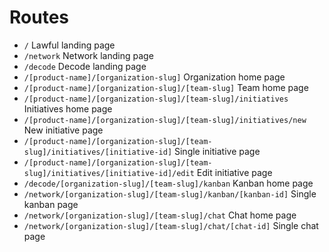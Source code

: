 # Routes

- `/` Lawful landing page
- `/network` Network landing page
- `/decode` Decode landing page
- `/[product-name]/[organization-slug]` Organization home page
- `/[product-name]/[organization-slug]/[team-slug]` Team home page
- `/[product-name]/[organization-slug]/[team-slug]/initiatives` Initiatives home page
- `/[product-name]/[organization-slug]/[team-slug]/initiatives/new` New initiative page
- `/[product-name]/[organization-slug]/[team-slug]/initiatives/[initiative-id]` Single initiative page
- `/[product-name]/[organization-slug]/[team-slug]/initiatives/[initiative-id]/edit` Edit initiative page
- `/decode/[organization-slug]/[team-slug]/kanban` Kanban home page
- `/network/[organization-slug]/[team-slug]/kanban/[kanban-id]` Single kanban page
- `/network/[organization-slug]/[team-slug]/chat` Chat home page
- `/network/[organization-slug]/[team-slug]/chat/[chat-id]` Single chat page
